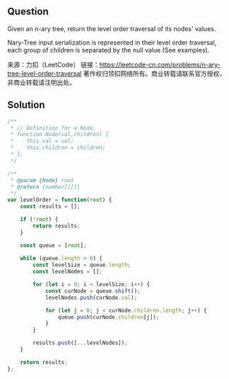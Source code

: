 ## Question
Given an n-ary tree, return the level order traversal of its nodes' values.

Nary-Tree input serialization is represented in their level order traversal, each group of children is separated by the null value (See examples).



来源：力扣（LeetCode）
链接：https://leetcode-cn.com/problems/n-ary-tree-level-order-traversal
著作权归领扣网络所有。商业转载请联系官方授权，非商业转载请注明出处。

## Solution
```javascript
/**
 * // Definition for a Node.
 * function Node(val,children) {
 *    this.val = val;
 *    this.children = children;
 * };
 */

/**
 * @param {Node} root
 * @return {number[][]}
 */
var levelOrder = function(root) {
    const results = [];

    if (!root) {
        return results;
    }

    const queue = [root];
    
    while (queue.length > 0) {
        const levelSize = queue.length;
        const levelNodes = [];

        for (let i = 0; i < levelSize; i++) {
            const curNode = queue.shift();
            levelNodes.push(curNode.val);

            for (let j = 0; j < curNode.children.length; j++) {
                queue.push(curNode.children[j]);    
            }
        }

        results.push([...levelNodes]);
    }

    return results;
};
```